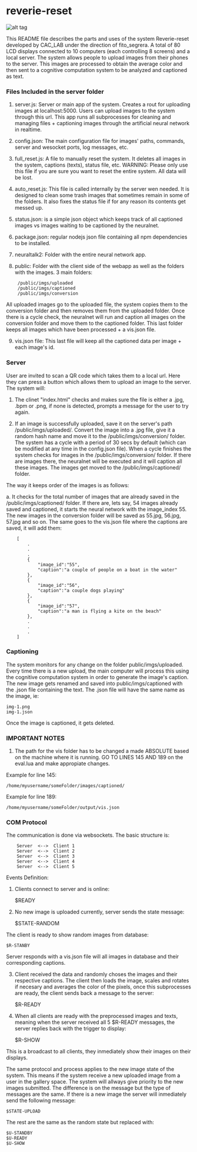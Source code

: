 # reverie-reset

![alt tag](https://cloud.githubusercontent.com/assets/20104092/24031646/be609e5c-0ab1-11e7-806f-35d1220861fd.jpg)


This README file describes the parts and uses of the system Reverie-reset developed by CAC_LAB under the direction of fito_segrera. A total of 80 LCD displays connected to 10 computers (each controlling 8 screens) and a local server. The system allows people to upload images from their phones to the server. This images are processed to obtain the average color and then sent to a cognitive computation system to be analyzed and captioned as text.

### Files Included in the server folder

1. server.js: Server or main app of the system. Creates a rout for uploading images at localhost:5000. Users can upload images to the system through this url. This app runs all subprocesses for cleaning and managing files + captioning images through the artificial neural network in realtime.

2. config.json: The main configuration file for images' paths, commands, server and wesocket ports, log messages, etc.

3. full_reset.js: A file to manually reset the system. It deletes all images in the system, captions (texts), status file, etc. WARNING: Please only use this file if you are sure you want to reset the entire system. All data will be lost.

4. auto_reset.js: This file is called internally by the server wen needed. It is designed to clean some trash images that sometimes remain in some of the folders. It also fixes the status file if for any reason its contents get messed up.

5. status.json: is a simple json object which keeps track of all captioned images vs images waiting to be captioned by the neuralnet.

6. package.json: regular nodejs json file containing all npm dependencies to be installed.

7. neuraltalk2: Folder with the entire neural network app.

8. public: Folder with the client side of the webapp as well as the folders with the images. 3 main folders:

		/public/imgs/uploaded
		/public/imgs/captioned
		/public/imgs/conversion

All uploaded images go to the uploaded file, the system copies them to the conversion folder and then removes them from the uploaded folder. Once there is a cycle check, the neuralnet will run and caption all images on the conversion folder and move them to the captioned folder. This last folder keeps all images which have been processed + a vis.json file.

9. vis.json file: This last file will keep all the captioned data per image + each image's id.

### Server

User are invited to scan a QR code which takes them to a local url. Here they can press a button which allows them to upload an image to the server. The system will:

1. The clinet "index.html" checks and makes sure the file is either a .jpg, .bpm or .png, if none is detected, prompts a message for the user to try again.

2. If an image is successfully uploaded, save it on the server's path /public/imgs/uploaded/. Convert the image into a .jpg file, give it a random hash name and move it to the /public/imgs/conversion/ folder. The system has a cycle with a period of 30 secs by default (which can be modified at any time in the config.json file). When a cycle finishes the system checks for images in the /public/imgs/conversion/ folder. If there are images there, the neuralnet will be executed and it will caption all these images. The images get moved to the /public/imgs/captioned/ folder.

The way it keeps order of the images is as follows:

a. It checks for the total number of images that are already saved in the /public/imgs/captioned/ folder. If there are, lets say, 54 images already saved and captioned, it starts the neural network with the image_index 55. The new images in the conversion folder will be saved as 55.jpg, 56.jpg, 57.jpg and so on. The same goes to the vis.json file where the captions are saved, it will add them:

		[
			.
			.
			.
			{
				"image_id":"55",
				"caption":"a couple of people on a boat in the water"
			},
			{
				"image_id":"56",
				"caption":"a couple dogs playing"
			},
			{
				"image_id":"57",
				"caption":"a man is flying a kite on the beach"
			},
			.
			.
			.
		]

### Captioning

The system monitors for any change on the folder public/imgs/uploaded. Every time there is a new upload, the main computer will process this using the cognitive computation system in order to generate the image's caption. The new image gets renamed and saved into public/imgs/captioned with the .json file containing the text. The .json file will have the same name as the image, ie:

	img-1.png 
	img-1.json

Once the image is captioned, it gets deleted.

### IMPORTANT NOTES

1. The path for the vis folder has to be changed a made ABSOLUTE based on the machine where it is running. GO TO LINES 145 AND 189 on the eval.lua and make appropiate changes.

Example for line 145: 

	/home/myusername/someFolder/images/captioned/

Example for line 189:

	/home/myusername/someFolder/output/vis.json

### COM Protocol

The communication is done via websockets. The basic structure is: 

		Server  <-->  Client 1
		Server  <-->  Client 2
		Server  <-->  Client 3
		Server  <-->  Client 4
		Server  <-->  Client 5

Events Definition:

1. Clients connect to server and is online:

	$READY

2. No new image is uploaded currently, server sends the state message:
	
	$STATE-RANDOM

The client is ready to show random images from database:

	$R-STANBY

Server responds with a vis.json file will all images in database and their corresponding captions.

3. Client received the data and randomly choses the images and their respective captions. The client then loads the image, scales and rotates if necesary and averages the color of the pixels, once this subprocesses are ready, the client sends back a message to the server:

	$R-READY 

4. When all clients are ready with the preprocessed images and texts, meaning when the server received all 5 $R-READY messages, the server replies back with the trigger to display:

	$R-SHOW

This is a broadcast to all clients, they inmediately show their images on their displays.

The same protocol and process applies to the new image state of the system. This means if the system receive a new uploaded image from a user in the gallery space. The system will allways give priority to the new images submitted. The difference is on the message but the type of messages are the same. If there is a new image the server will inmediately send the following message:

	$STATE-UPLOAD

The rest are the same as the random state but replaced with:
	
	$U-STANDBY
	$U-READY
	$U-SHOW
